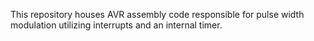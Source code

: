 This repository houses AVR assembly code responsible for pulse width modulation utilizing interrupts and an internal timer.
